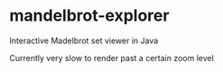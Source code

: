 # mandelbrot-explorer
Interactive Madelbrot set viewer in Java

Currently very slow to render past a certain zoom level
